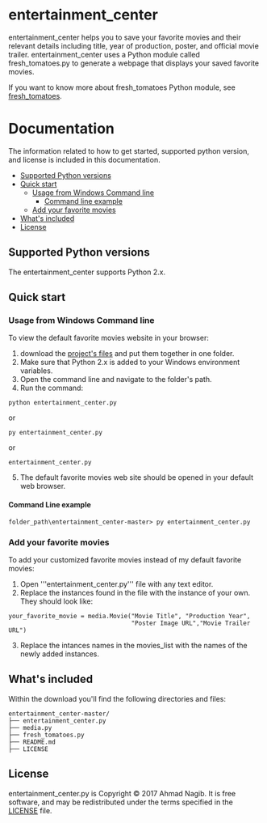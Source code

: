 # entertainment_center

entertainment_center helps you to save your favorite movies and their relevant details including title, year of production, poster, and official movie trailer. entertainment_center uses a Python module called fresh_tomatoes.py to generate a webpage that displays your saved favorite movies.

If you want to know more about fresh_tomatoes Python module, see [fresh_tomatoes](https://github.com/adarsh0806/ud036_StarterCode/blob/master/fresh_tomatoes.py).

# Documentation

The information related to how to get started, supported python version, and license is included in this documentation.

- [Supported Python versions](#supported-python-versions)
- [Quick start](#quick-start)
  - [Usage from Windows Command line](#usage-from-windows-command-line)
     - [Command line example](#command-line-example)
  - [Add your favorite movies](#add-your-favorite-movies)
- [What's included](#what's-included)
- [License](#license)


## Supported Python versions

The entertainment_center supports Python 2.x.

## Quick start

### Usage from Windows Command line

To view the default favorite movies website in your browser:

1. download the [project's files](https://github.com/ahmadnagib/entertainment_center) and put them together in one folder. 
2. Make sure that Python 2.x is added to your Windows environment variables.
3. Open the command line and navigate to the folder's path.
4. Run the command:
```
python entertainment_center.py
```
or
```
py entertainment_center.py
```
or
```
entertainment_center.py
```
5. The default favorite movies web site should be opened in your default web browser.

#### Command Line example

```
folder_path\entertainment_center-master> py entertainment_center.py
```

### Add your favorite movies

To add your customized favorite movies instead of my default favorite movies:
1. Open '''entertainment_center.py''' file with any text editor.
2. Replace the instances found in the file with the instance of your own. They should look like:
```
your_favorite_movie = media.Movie("Movie Title", "Production Year",
                                  "Poster Image URL","Movie Trailer URL")
```
3. Replace the intances names in the movies_list with the names of the newly added instances.

## What's included

Within the download you'll find the following directories and files:

```
entertainment_center-master/
├── entertainment_center.py
├── media.py
├── fresh_tomatoes.py
├── README.md
├── LICENSE
```

## License

entertainment_center.py is Copyright © 2017 Ahmad Nagib. It is free software, and may be redistributed under the terms specified in the [LICENSE](/LICENSE) file.
